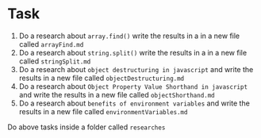 # Task

1. Do a research about `array.find()` write the results in a in a new file called `arrayFind.md`
2. Do a research about `string.split()` write the results in a in a new file called `stringSplit.md`
3. Do a research about `object destructuring in javascript` and write the results in a new file called `objectDestructuring.md` 
4. Do a research about `Object Property Value Shorthand in javascript` and write the results in a new file called `objectShorthand.md` 
5. Do a research about `benefits of environment variables` and write the results in a new file called `environmentVariables.md` 

Do above tasks inside a folder called `researches`
